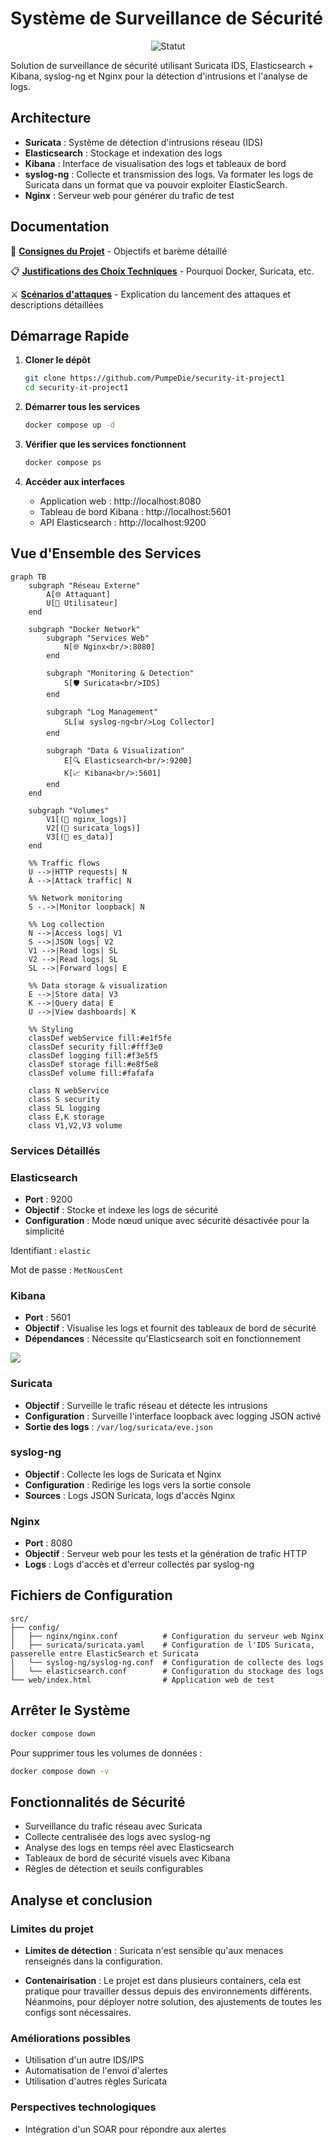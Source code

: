 # Système de Surveillance de Sécurité

<div align="center">

![Statut](https://img.shields.io/badge/Statut-En%20Développement-orange?style=for-the-badge)

</div>

Solution de surveillance de sécurité utilisant Suricata IDS, Elasticsearch + Kibana, syslog-ng et Nginx pour la détection d'intrusions et l'analyse de logs.

## Architecture

- **Suricata** : Système de détection d'intrusions réseau (IDS)
- **Elasticsearch** : Stockage et indexation des logs
- **Kibana** : Interface de visualisation des logs et tableaux de bord
- **syslog-ng** : Collecte et transmission des logs. Va formater les logs de Suricata dans un format que va pouvoir exploiter ElasticSearch.
- **Nginx** : Serveur web pour générer du trafic de test

## Documentation

📖 **[Consignes du Projet](docs/consignes.md)** - Objectifs et barème détaillé

📋 **[Justifications des Choix Techniques](docs/choix_techniques.md)** - Pourquoi Docker, Suricata, etc.

⚔️ **[Scénarios d'attaques](Scenarios_attaques/Launch.md)** - Explication du lancement des attaques et descriptions détaillées

## Démarrage Rapide

1. **Cloner le dépôt**
   ```bash
   git clone https://github.com/PumpeDie/security-it-project1
   cd security-it-project1
   ```

2. **Démarrer tous les services**
   ```bash
   docker compose up -d
   ```

3. **Vérifier que les services fonctionnent**
   ```bash
   docker compose ps
   ```

4. **Accéder aux interfaces**
   - Application web : http://localhost:8080
   - Tableau de bord Kibana : http://localhost:5601
   - API Elasticsearch : http://localhost:9200

## Vue d'Ensemble des Services

```mermaid
graph TB
    subgraph "Réseau Externe"
        A[🌐 Attaquant]
        U[👤 Utilisateur]
    end
    
    subgraph "Docker Network"
        subgraph "Services Web"
            N[🌐 Nginx<br/>:8080]
        end
        
        subgraph "Monitoring & Detection"
            S[🛡️ Suricata<br/>IDS]
        end
        
        subgraph "Log Management"
            SL[📊 syslog-ng<br/>Log Collector]
        end
        
        subgraph "Data & Visualization"
            E[🔍 Elasticsearch<br/>:9200]
            K[📈 Kibana<br/>:5601]
        end
    end
    
    subgraph "Volumes"
        V1[(📁 nginx_logs)]
        V2[(📁 suricata_logs)]
        V3[(📁 es_data)]
    end
    
    %% Traffic flows
    U -->|HTTP requests| N
    A -->|Attack traffic| N
    
    %% Network monitoring
    S -.->|Monitor loopback| N
    
    %% Log collection
    N -->|Access logs| V1
    S -->|JSON logs| V2
    V1 -->|Read logs| SL
    V2 -->|Read logs| SL
    SL -->|Forward logs| E
    
    %% Data storage & visualization
    E -->|Store data| V3
    K -->|Query data| E
    U -->|View dashboards| K
    
    %% Styling
    classDef webService fill:#e1f5fe
    classDef security fill:#fff3e0
    classDef logging fill:#f3e5f5
    classDef storage fill:#e8f5e8
    classDef volume fill:#fafafa
    
    class N webService
    class S security
    class SL logging
    class E,K storage
    class V1,V2,V3 volume
```

### Services Détaillés

### Elasticsearch

- **Port** : 9200
- **Objectif** : Stocke et indexe les logs de sécurité
- **Configuration** : Mode nœud unique avec sécurité désactivée pour la simplicité

Identifiant
:   `elastic`

Mot de passe
:   `MetNousCent`

### Kibana

- **Port** : 5601
- **Objectif** : Visualise les logs et fournit des tableaux de bord de sécurité
- **Dépendances** : Nécessite qu'Elasticsearch soit en fonctionnement

![](./docs/dashboard.png)

### Suricata

- **Objectif** : Surveille le trafic réseau et détecte les intrusions
- **Configuration** : Surveille l'interface loopback avec logging JSON activé
- **Sortie des logs** : `/var/log/suricata/eve.json`

### syslog-ng

- **Objectif** : Collecte les logs de Suricata et Nginx
- **Configuration** : Redirige les logs vers la sortie console
- **Sources** : Logs JSON Suricata, logs d'accès Nginx

### Nginx

- **Port** : 8080
- **Objectif** : Serveur web pour les tests et la génération de trafic HTTP
- **Logs** : Logs d'accès et d'erreur collectés par syslog-ng

## Fichiers de Configuration

```
src/
├── config/
│   ├── nginx/nginx.conf          # Configuration du serveur web Nginx
│   ├── suricata/suricata.yaml    # Configuration de l'IDS Suricata, passerelle entre ElasticSearch et Suricata
│   └── syslog-ng/syslog-ng.conf  # Configuration de collecte des logs
│   └── elasticsearch.conf        # Configuration du stockage des logs
└── web/index.html                # Application web de test
```

## Arrêter le Système

```bash
docker compose down
```

Pour supprimer tous les volumes de données :

```bash
docker compose down -v
```

## Fonctionnalités de Sécurité

- Surveillance du trafic réseau avec Suricata
- Collecte centralisée des logs avec syslog-ng
- Analyse des logs en temps réel avec Elasticsearch
- Tableaux de bord de sécurité visuels avec Kibana
- Règles de détection et seuils configurables

## Analyse et conclusion

### Limites du projet

- **Limites de détection** : Suricata n'est sensible qu'aux menaces renseignés dans la configuration.

- **Contenairisation** : Le projet est dans plusieurs containers, cela est pratique pour travailler dessus depuis des environnements différents. Néanmoins, pour déployer notre solution, des ajustements de toutes les configs sont nécessaires.

### Améliorations possibles

- Utilisation d'un autre IDS/IPS
- Automatisation de l'envoi d'alertes
- Utilisation d'autres règles Suricata

### Perspectives technologiques

- Intégration d'un SOAR pour répondre aux alertes

